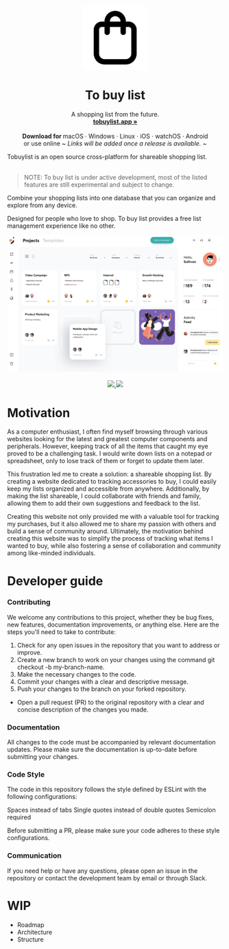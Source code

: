 <p align="center">
  <a href="#">

  </a>
  <p align="center">
   <img width="150" height="150" src="https://raw.githubusercontent.com/flumadev/tobuylist/65f00424510a9f3230365fd84e5c9323291b39f8/src/assets/logo.svg" alt="Logo">
  </p>
  <h1 align="center"><b>To buy list</b></h1>
  <p align="center">
  A shopping list from the future.
    <br />
    <a href="https://tobuylist.app"><strong>tobuylist.app »</strong></a>
    <br />
    <br />
    <b>Download for </b>
    macOS
    ·
    Windows
    ·
    Linux
    ·
    iOS
    ·
    watchOS
    ·
    Android
    <br />
or use online
    <i>~ Links will be added once a release is available. ~</i>
  </p>
    </p>
Tobuylist is an open source cross-platform for shareable shopping list.
<br/>
<br/>

> NOTE: To buy list is under active development, most of the listed features are still experimental and subject to
> change.

Combine your shopping lists into one database that you can organize and explore from any device.

Designed for people who love to shop. To buy list provides a free list
management experience like no other.

<p align="center">
  <img src="https://raw.githubusercontent.com/flumadev/tobuylist/master/src/assets/example.jpg" alt="App screenshot">
  <br />
  <br />
  <a href="https://www.gnu.org/licenses/agpl-3.0">
    <img src="https://img.shields.io/static/v1?label=Licence&message=AGPL%20v3&color=000" />
  </a>
  <img src="https://img.shields.io/static/v1?label=Stage&message=Alpha&color=2BB4AB" />
  <br />
</p>

# Motivation

As a computer enthusiast, I often find myself browsing through various websites looking for the latest and greatest
computer components and peripherals. However, keeping track of all the items that caught my eye proved to be a
challenging task. I would write down lists on a notepad or spreadsheet, only to lose track of them or forget to update
them later.

This frustration led me to create a solution: a shareable shopping list. By creating a website dedicated to tracking
accessories to buy, I could easily keep my lists organized and accessible from anywhere. Additionally, by
making the list shareable, I could collaborate with friends and family, allowing them to add their own suggestions and
feedback to the list.

Creating this website not only provided me with a valuable tool for tracking my purchases, but it also allowed me to
share my passion with others and build a sense of community around. Ultimately, the motivation behind
creating this website was to simplify the process of tracking what items I wanted to buy, while also fostering
a sense of collaboration and community among like-minded individuals.

# Developer guide

### Contributing

We welcome any contributions to this project, whether they be bug fixes, new features, documentation improvements, or
anything else. Here are the steps you'll need to take to contribute:

1. Check for any open issues in the repository that you want to address or improve.
2. Create a new branch to work on your changes using the command git checkout -b my-branch-name.
3. Make the necessary changes to the code.
4. Commit your changes with a clear and descriptive message.
5. Push your changes to the branch on your forked repository.

- Open a pull request (PR) to the original repository with a clear and concise description of the changes you made.

### Documentation

All changes to the code must be accompanied by relevant documentation updates. Please make sure the documentation is
up-to-date before submitting your changes.

### Code Style
The code in this repository follows the style defined by ESLint with the following configurations:

Spaces instead of tabs
Single quotes instead of double quotes
Semicolon required

Before submitting a PR, please make sure your code adheres to these style configurations.

### Communication
If you need help or have any questions, please open an issue in the repository or contact the development team by email or through Slack.

# WIP

- Roadmap
- Architecture
- Structure

